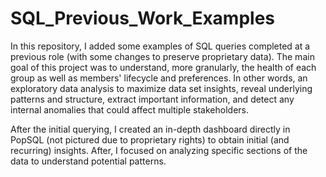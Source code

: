 # SQL_Previous_Work_Examples

In this repository, I added some examples of SQL queries completed at a previous role (with some changes to preserve proprietary data). The main goal of this project was to understand, more granularly, the health of each group as well as members' lifecycle and preferences. In other words, an exploratory data analysis to maximize data set insights, reveal underlying patterns and structure, extract important information, and detect any internal anomalies that could affect multiple stakeholders.

After the initial querying, I created an in-depth dashboard directly in PopSQL (not pictured due to proprietary rights) to obtain initial (and recurring) insights. After, I focused on analyzing specific sections of the data to understand potential patterns.
